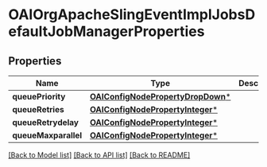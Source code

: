 # OAIOrgApacheSlingEventImplJobsDefaultJobManagerProperties

## Properties
Name | Type | Description | Notes
------------ | ------------- | ------------- | -------------
**queuePriority** | [**OAIConfigNodePropertyDropDown***](OAIConfigNodePropertyDropDown.md) |  | [optional] 
**queueRetries** | [**OAIConfigNodePropertyInteger***](OAIConfigNodePropertyInteger.md) |  | [optional] 
**queueRetrydelay** | [**OAIConfigNodePropertyInteger***](OAIConfigNodePropertyInteger.md) |  | [optional] 
**queueMaxparallel** | [**OAIConfigNodePropertyInteger***](OAIConfigNodePropertyInteger.md) |  | [optional] 

[[Back to Model list]](../README.md#documentation-for-models) [[Back to API list]](../README.md#documentation-for-api-endpoints) [[Back to README]](../README.md)


